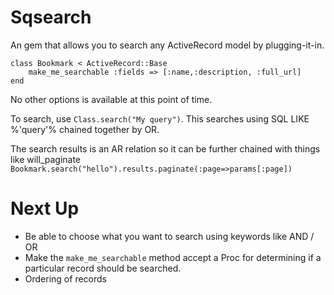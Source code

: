 Sqsearch
========
An gem that allows you to search any ActiveRecord model by plugging-it-in. 

	class Bookmark < ActiveRecord::Base
		make_me_searchable :fields => [:name,:description, :full_url] 
	end
	
No other options is available at this point of time.

To search, use `Class.search("My query")`. This searches using SQL LIKE %'query'% chained together by OR. 

The search results is an AR relation so it can be further chained with things like will_paginate `Bookmark.search("hello").results.paginate(:page=>params[:page])`

Next Up
========
* Be able to choose what you want to search using keywords like AND / OR
* Make the `make_me_searchable` method accept a Proc for determining if a particular record should be searched. 
* Ordering of records 